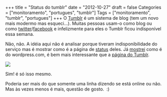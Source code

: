 +++
title = "Status do tumblr"
date = "2012-10-27"
draft = false
Categories = ["monitoramento", "portugues", "tumblr"]
Tags = ["monitoramento", "tumblr", "portugues"]
+++
O [Tumblr](http://www.tumblr.com/) é um sistema de blog (tem um novo
mais modermo mas esqueci…). Muitas pessoas usam-o como blog ou como
[twitter](http://www.twitter.com)/[facebook](http://www.facebook.com) e
infelizmente para eles o Tumblr ficou indisponível essa semana.

Não, não. A idéia aqui não é analisar porque tiveram indisponibilidade
do serviço mas é mostrar como é a página de
[status](http://status.tumblr.com/) deles. Já
[mostrei](http://www.fernandoike.com/2012/10/15/status-do-wordpress-com/)
como é do wordpress.com, é bem mais interessante que a [página do
Tumblr](http://status.tumblr.com/).

![]( /images/status_tumblr-300x55.png)

Sim! é só isso mesmo.

Poderia ser mais do que somente uma linha dizendo se está online ou não.
Mas às vezes menos é mais, questão de gosto.  :)

